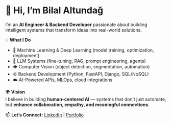 # 👋 Hi, I’m Bilal Altundağ  

I’m an **AI Engineer & Backend Developer** passionate about building intelligent systems that transform ideas into real-world solutions.  

💡 **What I Do**  
- 🧠 Machine Learning & Deep Learning (model training, optimization, deployment)  
- 📖 LLM Systems (fine-tuning, RAG, prompt engineering, agents)  
- 👁 Computer Vision (object detection, segmentation, automation)  
- ⚙️ Backend Development (Python, FastAPI, Django, SQL/NoSQL)  
- ☁️ AI-Powered APIs, MLOps, cloud integrations  

🌍 **Vision**  
I believe in building **human-centered AI** — systems that don’t just automate, but **enhance collaboration, empathy, and meaningful connections**.  

📫 **Let’s Connect:** [LinkedIn](https://www.linkedin.com/in/bilal-altundag) | [Portfolio](bilalaltundag.wordpress.com)  
